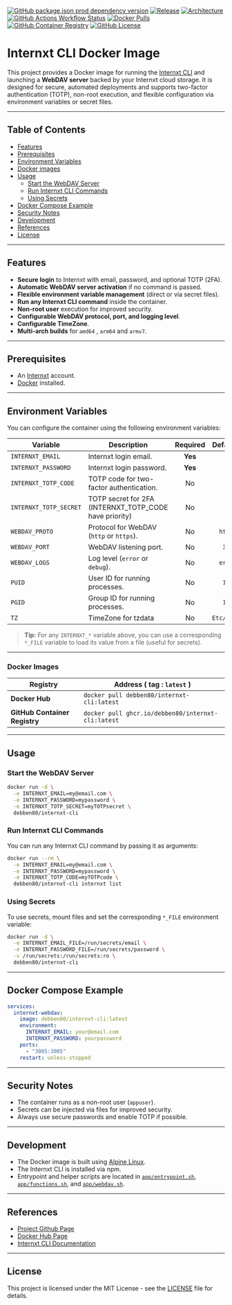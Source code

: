 [![GitHub package.json prod dependency version](https://img.shields.io/github/package-json/dependency-version/debben80/internxt-cli/%40internxt%2Fcli?filename=%2Fapp%2Fpackage.json&style=flat-square)](https://github.com/internxt/cli)
[![Release](https://img.shields.io/github/v/release/debben80/internxt-cli?style=flat-square)](https://github.com/debben80/internxt-cli/releases)
[![Architecture](https://img.shields.io/badge/Arch-amd64%20%7C%20arm64%20%7C%20armv7-blue)](https://github.com/debben80/internxt-cli)
[![GitHub Actions Workflow Status](https://img.shields.io/github/actions/workflow/status/debben80/internxt-cli/publish.yml)](https://github.com/debben80/internxt-cli/actions/workflows/publish.yml)
[![Docker Pulls](https://img.shields.io/docker/pulls/debben80/internxt-cli?style=flat-square)](https://hub.docker.com/r/debben80/internxt-cli)
[![GitHub Container Registry](https://img.shields.io/badge/GHCR-debben80%2Finternxt--cli-blue?logo=github&style=flat-square)](https://github.com/users/debben80/packages/container/package/internxt-cli)
[![GitHub License](https://img.shields.io/github/license/debben80/internxt-cli?style=flat-square)](LICENSE)
# Internxt CLI Docker Image

This project provides a Docker image for running the [Internxt CLI](https://github.com/internxt/cli) and launching a **WebDAV server** backed by your Internxt cloud storage. It is designed for secure, automated deployments and supports two-factor authentication (TOTP), non-root execution, and flexible configuration via environment variables or secret files.

---

## Table of Contents

- [Features](#features)
- [Prerequisites](#prerequisites)
- [Environment Variables](#environment-variables)
- [Docker images](#docker-images)
- [Usage](#usage)
  - [Start the WebDAV Server](#start-the-webdav-server)
  - [Run Internxt CLI Commands](#run-internxt-cli-commands)
  - [Using Secrets](#using-secrets)
- [Docker Compose Example](#docker-compose-example)
- [Security Notes](#security-notes)
- [Development](#development)
- [References](#references)
- [License](#license)

---

## Features

- **Secure login** to Internxt with email, password, and optional TOTP (2FA).
- **Automatic WebDAV server activation** if no command is passed.
- **Flexible environment variable management** (direct or via secret files).
- **Run any Internxt CLI command** inside the container.
- **Non-root user** execution for improved security.
- **Configurable WebDAV protocol, port, and logging level**.
- **Configurable TimeZone**.
- **Multi-arch builds** for `amd64` , `arm64` and `armv7`.

---

## Prerequisites

- An [Internxt](https://internxt.com/) account.
- [Docker](https://docs.docker.com/get-docker/) installed.

---

## Environment Variables

You can configure the container using the following environment variables:

| Variable                     | Description                                               | Required | Default  |
|------------------------------|-----------------------------------------------------------|:--------:|---------:|
| `INTERNXT_EMAIL`             | Internxt login email.                                     | **Yes**  |          |
| `INTERNXT_PASSWORD`          | Internxt login password.                                  | **Yes**  |          |
| `INTERNXT_TOTP_CODE`         | TOTP code for two-factor authentication.                  | No       |          |
| `INTERNXT_TOTP_SECRET`       | TOTP secret for 2FA (INTERNXT_TOTP_CODE have priority)    | No       |          |
| `WEBDAV_PROTO`               | Protocol for WebDAV (`http` or `https`).                  | No       | `https`  |
| `WEBDAV_PORT`                | WebDAV listening port.                                    | No       | `3005`   |
| `WEBDAV_LOGS`                | Log level (`error` or `debug`).                           | No       | `error`  |
| `PUID`                       | User ID for running processes.                            | No       | `1000`   |
| `PGID`                       | Group ID for running processes.                           | No       | `1000`   |
| `TZ`                         | TimeZone for tzdata                                       | No       | `Etc/UTC`|

> **Tip:** For any `INTERNXT_*` variable above, you can use a corresponding `*_FILE` variable to load its value from a file (useful for secrets).

---

### Docker Images
 | Registry                      | Address ( tag : `latest` )                         |
 |-------------------------------|----------------------------------------------------|
 | **Docker Hub**                | `docker pull debben80/internxt-cli:latest`         |
 | **GitHub Container Registry** | `docker pull ghcr.io/debben80/internxt-cli:latest` |
 
---

## Usage

### Start the WebDAV Server

```sh
docker run -d \
  -e INTERNXT_EMAIL=my@email.com \
  -e INTERNXT_PASSWORD=mypassword \
  -e INTERNXT_TOTP_SECRET=myTOTPsecret \
  debben80/internxt-cli
```

### Run Internxt CLI Commands

You can run any Internxt CLI command by passing it as arguments:

```sh
docker run --rm \
  -e INTERNXT_EMAIL=my@email.com \
  -e INTERNXT_PASSWORD=mypassword \
  -e INTERNXT_TOTP_CODE=myTOTPcode \
  debben80/internxt-cli internxt list
```

### Using Secrets

To use secrets, mount files and set the corresponding `*_FILE` environment variable:

```sh
docker run -d \
  -e INTERNXT_EMAIL_FILE=/run/secrets/email \
  -e INTERNXT_PASSWORD_FILE=/run/secrets/password \
  -v /run/secrets:/run/secrets:ro \
  debben80/internxt-cli
```

---

## Docker Compose Example

```yaml
services:
  internxt-webdav:
    image: debben80/internxt-cli:latest
    environment:
      INTERNXT_EMAIL: your@email.com
      INTERNXT_PASSWORD: yourpassword
    ports:
      - "3005:3005"
    restart: unless-stopped
```

---

## Security Notes

- The container runs as a non-root user (`appuser`).
- Secrets can be injected via files for improved security.
- Always use secure passwords and enable TOTP if possible.

---

## Development

- The Docker image is built using [Alpine Linux](https://alpinelinux.org/).
- The Internxt CLI is installed via npm.
- Entrypoint and helper scripts are located in [`app/entrypoint.sh`](app/entrypoint.sh), [`app/functions.sh`](app/functions.sh), and [`app/webdav.sh`](app/webdav.sh).

---

## References

- [Project Github Page](https://github.com/debben80/internxt-cli)
- [Docker Hub Page](https://hub.docker.com/r/debben80/internxt-cli)
- [Internxt CLI Documentation](https://github.com/internxt/cli)

---

## License

This project is licensed under the MIT License - see the [LICENSE](LICENSE) file for details.
